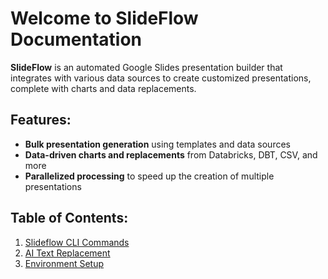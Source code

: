 # Welcome to SlideFlow Documentation

**SlideFlow** is an automated Google Slides presentation builder that integrates with various data sources to create customized presentations, complete with charts and data replacements.

## Features:
- **Bulk presentation generation** using templates and data sources
- **Data-driven charts and replacements** from Databricks, DBT, CSV, and more
- **Parallelized processing** to speed up the creation of multiple presentations

## Table of Contents:
1. [Slideflow CLI Commands](slideflow_cli.md)
2. [AI Text Replacement](ai_text_replacement.md)
3. [Environment Setup](environment_setup.md)
